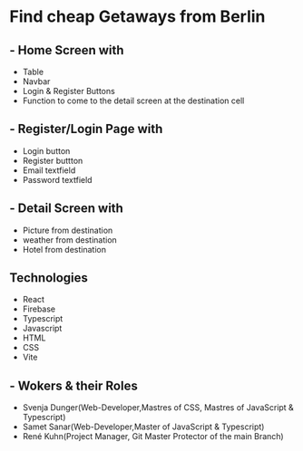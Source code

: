 # Find cheap Getaways from Berlin

## - Home Screen with

- Table
- Navbar
- Login & Register Buttons
- Function to come to the detail screen at the destination cell

## - Register/Login Page with

- Login button
- Register buttton
- Email textfield
- Password textfield

## - Detail Screen with

- Picture from destination
- weather from destination
- Hotel from destination

## Technologies

- React
- Firebase
- Typescript
- Javascript
- HTML
- CSS
- Vite

## - Wokers & their Roles

- Svenja Dunger(Web-Developer,Mastres of CSS, Mastres of JavaScript & Typescript)
- Samet Sanar(Web-Developer,Master of JavaScript & Typescript)
- René Kuhn(Project Manager, Git Master Protector of the main Branch)

